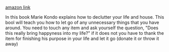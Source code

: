 [amazon link](https://www.amazon.com/Life-Changing-Magic-Tidying-Decluttering-Organizing/dp/1607747308)

In this book Marie Kondo explains how to declutter your life and house.
This bool will teach you how to let go of any unnecessary things that you have around.
You need to touch any item and ask yourself the question, "Does this really bring happyness into my life?" 
if it does not you have to thank the item for finishing his purpose in your life and let it go (donate it or throw it away)
